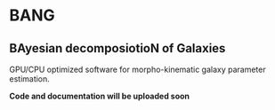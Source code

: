 # BANG 
## BAyesian decomposiotioN of Galaxies

GPU/CPU optimized software for morpho-kinematic galaxy parameter estimation.

**Code and documentation will be uploaded soon**
